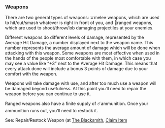 ### Weapons
There are two general types of weapons: ⚔️melee weapons, which are used to hit/cut/smash whatever is right in front
  of you, and 🏹ranged weapons, which are used to shoot/throw/lob damaging projectiles at your enemies.

Different weapons do different levels of damage, represented by the Average Hit Damage, a number displayed next to
  the weapon name. This number represents the average amount of damage which will be done when attacking with this
  weapon. Some weapons are most effective when used in the hands of the people most comfortable with them, in which
  case you may see a value like “+3” next to the Average Hit Damage. This means that every attack done will include a
  bonus 3 points of damage due to your comfort with the weapon.

Weapons will take damage with use, and after too much use a weapon will be damaged beyond usefulness. At this point
  you’ll need to repair the weapon before you can continue to use it.

Ranged weapons also have a finite supply of ☄️ammunition. Once your ammunition runs out, you’ll need to restock
  it.

See: Repair/Restock Weapon (at [The Blacksmith](/docs/locations/blacksmith/index.md), [Claim Item](/docs/locations/tavern/claim_item.md)


